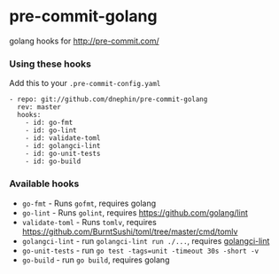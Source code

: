 
pre-commit-golang
=================

golang hooks for http://pre-commit.com/

### Using these hooks

Add this to your `.pre-commit-config.yaml`

    - repo: git://github.com/dnephin/pre-commit-golang
      rev: master
      hooks:
        - id: go-fmt
        - id: go-lint
        - id: validate-toml
        - id: golangci-lint
        - id: go-unit-tests
        - id: go-build

### Available hooks

- `go-fmt` - Runs `gofmt`, requires golang
- `go-lint` - Runs `golint`, requires https://github.com/golang/lint
- `validate-toml` - Runs `tomlv`, requires
   https://github.com/BurntSushi/toml/tree/master/cmd/tomlv
- `golangci-lint` - run `golangci-lint run ./...`, requires
  [golangci-lint](https://github.com/golangci/golangci-lint)
- `go-unit-tests` - run `go test -tags=unit -timeout 30s -short -v`
- `go-build` - run `go build`, requires golang
